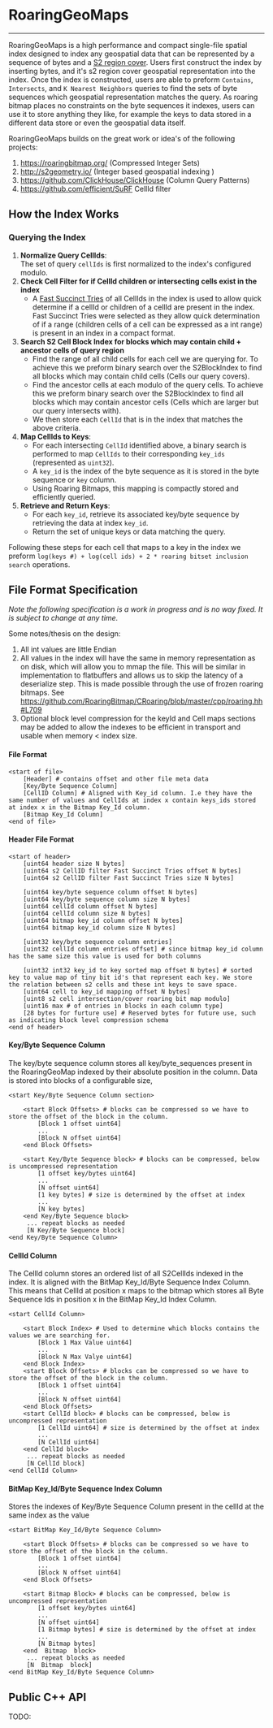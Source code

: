 # RoaringGeoMaps

---

RoaringGeoMaps is a high performance and compact single-file spatial index designed to index any geospatial data that can be 
represented by a sequence of bytes and a [S2 region cover](http://s2geometry.io/devguide/examples/coverings.html). Users 
first construct the index by inserting bytes, and it's s2 region cover geospatial representation into the index. Once the 
index is constructed, users are able to preform `Contains`, `Intersects`, and `K Nearest Neighbors` queries to find the 
sets of byte sequences which geospatial representation matches the query. As roaring bitmap places no constraints on the 
byte sequences it indexes, users can use it to store anything they like, for example the keys to data stored in a different 
data store or even the geospatial data itself.

RoaringGeoMaps builds on the great work or idea's of the following projects: 
1. https://roaringbitmap.org/ (Compressed Integer Sets)
2. http://s2geometry.io/ (Integer based geospatial indexing )
3. https://github.com/ClickHouse/ClickHouse (Column Query Patterns)
4. https://github.com/efficient/SuRF CellId filter


## How the Index Works

### Querying the Index

1. **Normalize Query CellIds**:  
   The set of query `cellIds` is first normalized to the index's configured modulo.
2. **Check Cell Filter for if CellId children or intersecting cells exist in the index**
   - A [Fast Succinct Tries](https://db.cs.cmu.edu/papers/2018/mod601-zhangA-hm.pdf) of all CellIds in the index is used 
     to allow quick determine if a cellId or children of a cellId are present in the index. Fast Succinct Tries were selected
     as they allow quick determination of if a range (children cells of a cell can be expressed as a int range) is 
     present in an index in a compact format. 
3. **Search S2 Cell Block Index for blocks which may contain child + ancestor cells of query region**
   - Find the range of all child cells for each cell we are querying for. To achieve this we preform binary
     search over the S2BlockIndex to find all blocks which may contain child cells (Cells our query covers).
   - Find the ancestor cells at each modulo of the query cells.  To achieve this we preform binary
     search over the S2BlockIndex to find all blocks which may contain ancestor cells (Cells which are 
     larger but our query intersects with).
   - We then store each `CellId` that is in the index that matches the above criteria.
4. **Map CellIds to Keys**:
    - For each intersecting `CellId` identified above, a binary search is performed to map `CellIds` to their corresponding `key_ids` (represented as `uint32`).
    - A `key_id` is the index of the byte sequence as it is stored in the byte sequence or `key` column. 
    - Using Roaring Bitmaps, this mapping is compactly stored and efficiently queried.
5. **Retrieve and Return Keys**:
    - For each `key_id`, retrieve its associated key/byte sequence by retrieving the data at index `key_id`. 
    - Return the set of unique keys or data matching the query.

Following these steps for each cell that maps to a key in the index we preform `log(keys #) + log(cell ids) + 2 * roaring bitset inclusion search` operations.

## File Format Specification 

*Note the following specification is a work in progress and is no way fixed. It is subject to change at any time.*

Some notes/thesis on the design: 
1. All int values are little Endian
2. All values in the index will have the same in memory representation as on disk, which will allow you to mmap the file.
   This will be similar in implementation to flatbuffers and allows us to skip the latency of a deserialize step. This
   is made possible through the use of frozen roaring bitmaps. See https://github.com/RoaringBitmap/CRoaring/blob/master/cpp/roaring.hh#L709
3. Optional block level compression for the keyId and Cell maps sections may be added to allow the indexes to be efficient 
   in transport and usable when memory < index size. 

#### File Format 

```
<start of file>
    [Header] # contains offset and other file meta data
    [Key/Byte Sequence Column]
    [CellID Column] # Aligned with Key_id column. I.e they have the same number of values and CellIds at index x contain keys_ids stored at index x in the Bitmap Key_Id column. 
    [Bitmap Key_Id Column]
<end of file>
```

#### Header File Format

```
<start of header>
    [uint64 header size N bytes]
    [uint64 s2 CellID filter Fast Succinct Tries offset N bytes] 
    [uint64 s2 CellID filter Fast Succinct Tries size N bytes]

    [uint64 key/byte sequence column offset N bytes]
    [uint64 key/byte sequence column size N bytes]
    [uint64 cellId column offset N bytes]
    [uint64 cellId column size N bytes]
    [uint64 bitmap key_id column offset N bytes]
    [uint64 bitmap key_id column size N bytes]
    
    [uint32 key/byte sequence column entries]
    [uint32 cellId column entries offset] # since bitmap key_id column has the same size this value is used for both columns
    
    [uint32 int32 key_id to key sorted map offset N bytes] # sorted key to value map of tiny bit id's that represent each key. We store the relation between s2 cells and these int keys to save space. 
    [uint64 cell to key_id mapping offset N bytes]
    [uint8 s2 cell intersection/cover roaring bit map modulo] 
    [uint16 max # of entries in blocks in each column type] 
    [28 bytes for furture use] # Reserved bytes for future use, such as indicating block level compression schema
<end of header>
```

#### Key/Byte Sequence Column

The key/byte sequence column stores all key/byte_sequences present in the RoaringGeoMap indexed by their absolute position
in the column. Data is stored into blocks of a configurable size, 

```
<start Key/Byte Sequence Column section>

    <start Block Offsets> # blocks can be compressed so we have to store the offset of the block in the column. 
        [Block 1 offset uint64] 
        ...
        [Block N offset uint64]
    <end Block Offsets>

    <start Key/Byte Sequence block> # blocks can be compressed, below is uncompressed representation
        [1 offset key/bytes uint64] 
        ...
        [N offset uint64]
        [1 key bytes] # size is determined by the offset at index
        ...
        [N key bytes] 
    <end Key/Byte Sequence block>
     ... repeat blocks as needed
     [N Key/Byte Sequence block]
<end Key/Byte Sequence Column>
```

#### CellId Column

The CellId column stores an ordered list of all S2CellIds indexed in the index. It is aligned with the BitMap Key_Id/Byte 
Sequence Index Column. This means that CellId at position x maps to the bitmap which stores all Byte Sequence Ids in position
x in the BitMap Key_Id Index Column. 

```
<start CellId Column>
    
    <start Block Index> # Used to determine which blocks contains the values we are searching for. 
        [Block 1 Max Value uint64] 
        ...
        [Block N Max Valye uint64]
    <end Block Index>
    <start Block Offsets> # blocks can be compressed so we have to store the offset of the block in the column. 
        [Block 1 offset uint64] 
        ...
        [Block N offset uint64]
    <end Block Offsets>
    <start CellId block> # blocks can be compressed, below is uncompressed representation
        [1 CellId uint64] # size is determined by the offset at index
        ...
        [N CellId uint64] 
    <end CellId block>
     ... repeat blocks as needed
     [N CellId block]
<end CellId Column>
```

#### BitMap Key_Id/Byte Sequence Index Column

Stores the indexes of Key/Byte Sequence Column present in the cellId at the same index as the value

```
<start BitMap Key_Id/Byte Sequence Column>

    <start Block Offsets> # blocks can be compressed so we have to store the offset of the block in the column. 
        [Block 1 offset uint64] 
        ...
        [Block N offset uint64]
    <end Block Offsets>

    <start Bitmap Block> # blocks can be compressed, below is uncompressed representation
        [1 offset key/bytes uint64] 
        ...
        [N offset uint64]
        [1 Bitmap bytes] # size is determined by the offset at index
        ...
        [N Bitmap bytes] 
    <end  Bitmap  block>
     ... repeat blocks as needed
     [N  Bitmap  block]
<end BitMap Key_Id/Byte Sequence Column>
```

## Public C++ API 

TODO: 




